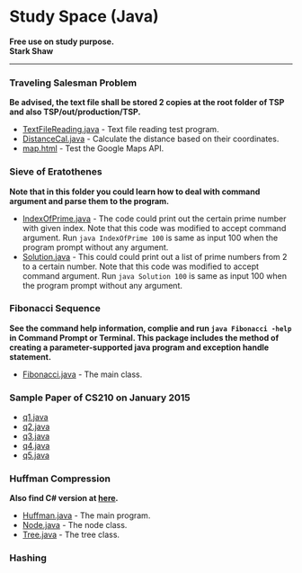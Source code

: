 Study Space (Java)
============

**Free use on study purpose.**  
**Stark Shaw**

***

### Traveling Salesman Problem
**Be advised, the text file shall be stored 2 copies at the root folder of TSP and also TSP/out/production/TSP.**
- [TextFileReading.java](TSP/src/TextFileReading.java) - Text file reading test program.
- [DistanceCal.java](TSP/src/DistanceCal.java) - Calculate the distance based on their coordinates.
- [map.html](TSP/map.html) - Test the Google Maps API.

### Sieve of Eratothenes
**Note that in this folder you could learn how to deal with command argument and parse them to the program.**
- [IndexOfPrime.java](SieveOfEratothenes/src/IndexOfPrime.java) - The code could print out the certain prime number with given index. Note that this code was modified to accept command argument. Run `java IndexOfPrime 100` is same as input 100 when the program prompt without any argument.
- [Solution.java](SieveOfEratothenes/src/Solution.java) - This could could print out a list of prime numbers from 2 to a certain number. Note that this code was modified to accept command argument. Run `java Solution 100` is same as input 100 when the program prompt without any argument.

### Fibonacci Sequence
**See the command help information, complie and run `java Fibonacci -help` in Command Prompt or Terminal. This package includes the method of creating a parameter-supported java program and exception handle statement.**
- [Fibonacci.java](FibonacciSequence/src/Fibonacci.java) - The main class.

### Sample Paper of CS210 on January 2015 ###
- [q1.java](SamplePaper/q1/src/main.java)
- [q2.java](SamplePaper/q2/src/main.java)
- [q3.java](SamplePaper/q3/src/main.java)
- [q4.java](SamplePaper/q4/src/main.java)
- [q5.java](SamplePaper/q5/src/main.java)

### Huffman Compression
**Also find C# version at [here](https://github.com/starkshaw/CSstudyspace/tree/master/HuffmanCompression).**
- [Huffman.java](HuffmanAdvanced/src/Huffman.java) - The main program.
- [Node.java](HuffmanAdvanced/src/Node.java) - The node class.
- [Tree.java](HuffmanAdvanced/src/Tree.java) - The tree class.

### Hashing
